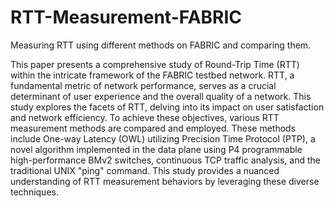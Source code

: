 # RTT-Measurement-FABRIC
Measuring RTT using different methods on FABRIC and comparing them.

This paper presents a comprehensive study of Round-Trip Time (RTT) within the intricate framework of the FABRIC testbed network. RTT, a fundamental metric of network performance, serves as a crucial determinant of user experience and the overall quality of a network. This study explores the facets of RTT, delving into its impact on user satisfaction and network efficiency. To achieve these objectives, various RTT measurement methods are compared and employed. These methods include One-way Latency (OWL) utilizing Precision Time Protocol (PTP), a novel algorithm implemented in the data plane using P4 programmable high-performance BMv2 switches, continuous TCP traffic analysis, and the traditional UNIX "ping" command. This study provides a nuanced understanding of RTT measurement behaviors by leveraging these diverse techniques.

